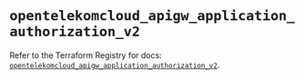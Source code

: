 # `opentelekomcloud_apigw_application_authorization_v2`

Refer to the Terraform Registry for docs: [`opentelekomcloud_apigw_application_authorization_v2`](https://registry.terraform.io/providers/opentelekomcloud/opentelekomcloud/1.36.20/docs/resources/apigw_application_authorization_v2).
